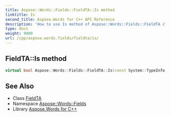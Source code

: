 ```yaml
---
title: Aspose::Words::Fields::FieldTA::Is method
linktitle: Is
second_title: Aspose.Words for C++ API Reference
description: 'How to use Is method of Aspose::Words::Fields::FieldTA class in C++.'
type: docs
weight: 9000
url: /cpp/aspose.words.fields/fieldta/is/
---
```

## FieldTA::Is method




```cpp
virtual bool Aspose::Words::Fields::FieldTA::Is(const System::TypeInfo &target) const override
```

## See Also

* Class [FieldTA](../)
* Namespace [Aspose::Words::Fields](../../)
* Library [Aspose.Words for C++](../../../)
